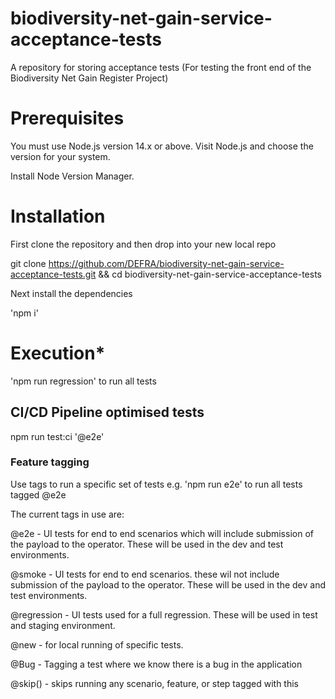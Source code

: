 # biodiversity-net-gain-service-acceptance-tests

A repository for storing acceptance tests (For testing the front end of the Biodiversity Net Gain Register Project)

# **Prerequisites**

You must use Node.js version 14.x or above. Visit Node.js and choose the version for your system.

Install Node Version Manager.

# **Installation**

First clone the repository and then drop into your new local repo

git clone <https://github.com/DEFRA/biodiversity-net-gain-service-acceptance-tests.git> && cd biodiversity-net-gain-service-acceptance-tests

Next install the dependencies

'npm i'

# **Execution\***

'npm run regression' to run all tests

## CI/CD Pipeline optimised tests

npm run test:ci '@e2e'

### Feature tagging

Use tags to run a specific set of tests e.g. 'npm run e2e' to run all tests tagged @e2e

The current tags in use are:

@e2e - UI tests for end to end scenarios which will include submission of the payload to the operator. These will be used in the dev and test environments.

@smoke - UI tests for end to end scenarios. these wil not include submission of the payload to the operator. These will be used in the dev and test environments.

@regression - UI tests used for a full regression. These will be used in test and staging environment.

@new - for local running of specific tests.

@Bug - Tagging a test where we know there is a bug in the application

@skip() - skips running any scenario, feature, or step tagged with this